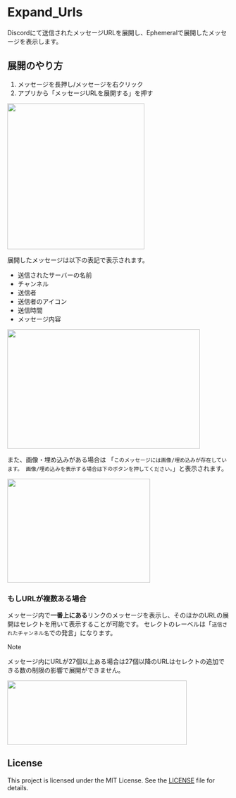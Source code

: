 # Expand_Urls

Discordにて送信されたメッセージURLを展開し、Ephemeralで展開したメッセージを表示します。

## 展開のやり方
1. メッセージを長押し/メッセージを右クリック
2. アプリから「メッセージURLを展開する」を押す
<img src="https://i.imgur.com/EEaeQQd.png" width="311" height="331">

展開したメッセージは以下の表記で表示されます。
- 送信されたサーバーの名前
- チャンネル
- 送信者
- 送信者のアイコン
- 送信時間
- メッセージ内容

<img src="https://i.imgur.com/x1Ze3Hx.png" width="437" height="271">

また、画像・埋め込みがある場合は
「`このメッセージには画像/埋め込みが存在しています。
画像/埋め込みを表示する場合は下のボタンを押してください。`」と表示されます。

<img src="https://i.imgur.com/IMfhktZ.png" width="324" height="236">

### もしURLが複数ある場合
メッセージ内で**一番上にある**リンクのメッセージを表示し、そのほかのURLの展開はセレクトを用いて表示することが可能です。
セレクトのレーベルは「`送信されたチャンネル名`での発言」になります。
> [!NOTE]
> メッセージ内にURLが27個以上ある場合は27個以降のURLはセレクトの追加できる数の制限の影響で展開ができません。

<img src="https://i.imgur.com/dXJp4YE.png" width="407" height="146">

## License

This project is licensed under the MIT License. See the [LICENSE](LICENSE) file for details.
